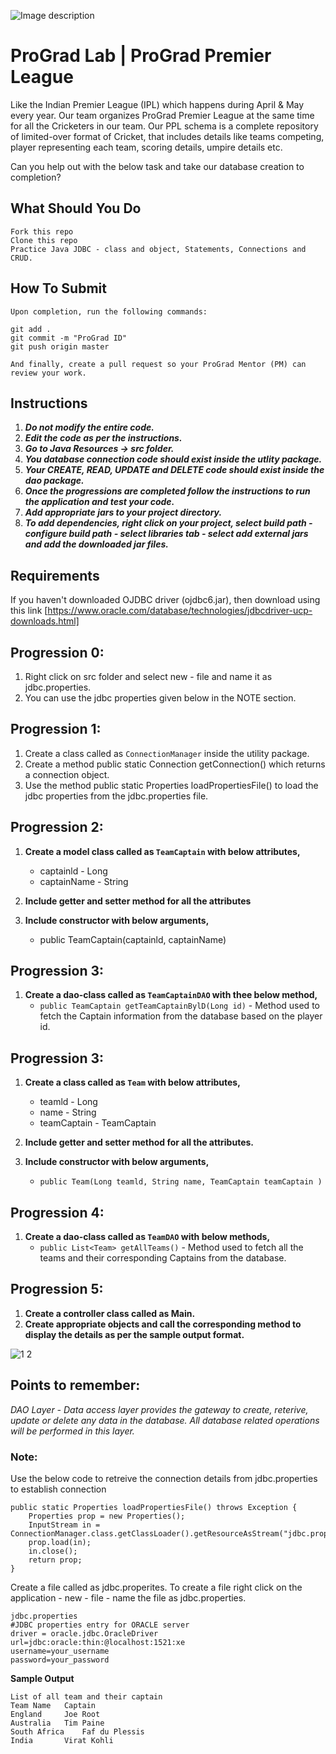 ![Image description](https://i1.faceprep.in/ProGrad/face-logo-resized.png)

# ProGrad Lab | ProGrad Premier League

Like the Indian Premier League (IPL) which happens during April & May every year. Our team organizes ProGrad Premier League at the same time for all the Cricketers in our team. Our PPL schema is a complete repository of limited-over format of Cricket, that includes details like teams competing, player representing each team, scoring details, umpire details etc.

Can you help out with the below task and take our database creation to completion?


## What Should You Do
```
Fork this repo
Clone this repo
Practice Java JDBC - class and object, Statements, Connections and CRUD.
```

## How To Submit
```
Upon completion, run the following commands:

git add .
git commit -m "ProGrad ID"
git push origin master

And finally, create a pull request so your ProGrad Mentor (PM) can review your work.
```

## Instructions

1. ***Do not modify the entire code.***
2. ***Edit the code as per the instructions.***
3. ***Go to Java Resources -> src folder.***
4. ***You database connection code should exist inside the utlity package.***
5. ***Your CREATE, READ, UPDATE and DELETE code should exist inside the dao package.***
6. ***Once the progressions are completed follow the instructions to run the application and test your code.***
7. ***Add appropriate jars to your project directory.***
8. ***To add dependencies, right click on your project, select build path - configure build path - select libraries tab - select add external jars and add the downloaded jar files.***

## Requirements
If you haven't downloaded OJDBC driver (ojdbc6.jar), then download using this link [https://www.oracle.com/database/technologies/jdbcdriver-ucp-downloads.html]

## Progression 0:

1. Right click on src folder and select new - file and name it as jdbc.properties.
2. You can use the jdbc properties given below in the NOTE section.

## Progression 1:

1. Create a class called as `ConnectionManager` inside the utility package.
2. Create a method public static Connection getConnection() which returns a connection object.
3. Use the method public static Properties loadPropertiesFile() to load the jdbc properties from the jdbc.properties file.


## Progression 2:

1. **Create a model class called as `TeamCaptain` with below attributes,** 
	- captainld - Long 
	- captainName - String 

2. **Include getter and setter method for all the attributes**
3. **Include constructor with below arguments,** 
	- public TeamCaptain(captainld, captainName)

## Progression 3:

1. **Create a dao-class called as `TeamCaptainDAO` with thee below method,** 
	- `public TeamCaptain getTeamCaptainBylD(Long id)` - Method used to fetch the Captain information from the database based on the player id. 


## Progression 3:

1. **Create a class called as `Team` with below attributes,** 
	- teamld - Long 
	- name - String 
	- teamCaptain - TeamCaptain 

2. **Include getter and setter method for all the attributes.**
3. **Include constructor with below arguments,** 
	- `public Team(Long teamld, String name, TeamCaptain teamCaptain )`

## Progression 4:

1. **Create a dao-class called as `TeamDAO` with below methods,** 
	- `public List<Team> getAllTeams()` - Method used to fetch all the teams and their corresponding Captains from the database. 

## Progression 5:
1. **Create a controller class called as Main.**
2. **Create appropriate objects and call the corresponding method to display the details as per the sample output format.**

![1 2](https://user-images.githubusercontent.com/61002120/76416050-5807d380-63c0-11ea-8d52-9e8750e800f9.png)

## Points to remember:
_DAO Layer - Data access layer provides the gateway to create, reterive, update or delete any data in the database. All database related operations will be performed in this layer._


### Note:

Use the below code to retreive the connection details from jdbc.properties to establish connection
```
public static Properties loadPropertiesFile() throws Exception {
	Properties prop = new Properties();	
	InputStream in = ConnectionManager.class.getClassLoader().getResourceAsStream("jdbc.properties");
	prop.load(in);
	in.close(); 
	return prop;
}
```
Create a file called as jdbc.properites. To create a file right click on the application - new - file - name the file as jdbc.properties.
```
jdbc.properties
#JDBC properties entry for ORACLE server
driver = oracle.jdbc.OracleDriver
url=jdbc:oracle:thin:@localhost:1521:xe
username=your_username
password=your_password

```    
**Sample Output**
```
List of all team and their captain 
Team Name 	Captain 
England 	Joe Root 
Australia 	Tim Paine
South Africa	Faf du Plessis 
India 		Virat Kohli
```
